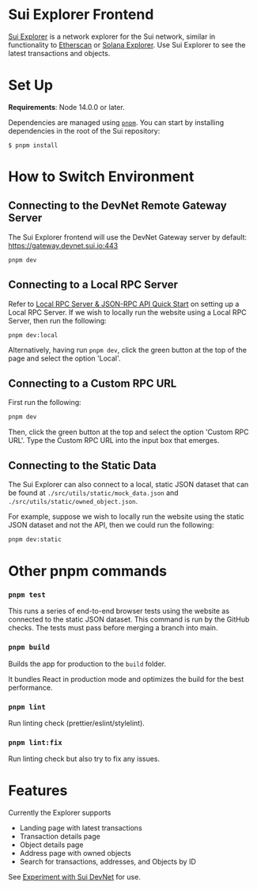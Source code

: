 # Sui Explorer Frontend

[Sui Explorer](https://explorer.devnet.sui.io/) is a network explorer for the Sui network, similar in functionality to [Etherscan](https://etherscan.io/) or [Solana Explorer](https://explorer.solana.com/). Use Sui Explorer to see the latest transactions and objects.

# Set Up

**Requirements**: Node 14.0.0 or later.

Dependencies are managed using [`pnpm`](https://pnpm.io/). You can start by installing dependencies in the root of the Sui repository:

```
$ pnpm install
```

# How to Switch Environment

## Connecting to the DevNet Remote Gateway Server

The Sui Explorer frontend will use the DevNet Gateway server by default: https://gateway.devnet.sui.io:443

```bash
pnpm dev
```

## Connecting to a Local RPC Server

Refer to [Local RPC Server & JSON-RPC API Quick Start](../../doc/src/build/json-rpc.md) on setting up a Local RPC Server. If we wish to locally run the website using a Local RPC Server, then run the following:

```bash
pnpm dev:local
```

Alternatively, having run `pnpm dev`, click the green button at the top of the page and select the option 'Local'.

## Connecting to a Custom RPC URL

First run the following:

```bash
pnpm dev
```

Then, click the green button at the top and select the option 'Custom RPC URL'. Type the Custom RPC URL into the input box that emerges.

## Connecting to the Static Data

The Sui Explorer can also connect to a local, static JSON dataset that can be found at `./src/utils/static/mock_data.json` and `./src/utils/static/owned_object.json`.

For example, suppose we wish to locally run the website using the static JSON dataset and not the API, then we could run the following:

```bash
pnpm dev:static

```

# Other pnpm commands

### `pnpm test`

This runs a series of end-to-end browser tests using the website as connected to the static JSON dataset. This command is run by the GitHub checks. The tests must pass before merging a branch into main.

### `pnpm build`

Builds the app for production to the `build` folder.

It bundles React in production mode and optimizes the build for the best performance.

### `pnpm lint`

Run linting check (prettier/eslint/stylelint).

### `pnpm lint:fix`

Run linting check but also try to fix any issues.

# Features

Currently the Explorer supports

-   Landing page with latest transactions
-   Transaction details page
-   Object details page
-   Address page with owned objects
-   Search for transactions, addresses, and Objects by ID

See [Experiment with Sui DevNet](https://docs.sui.io/build/devnet) for use.
